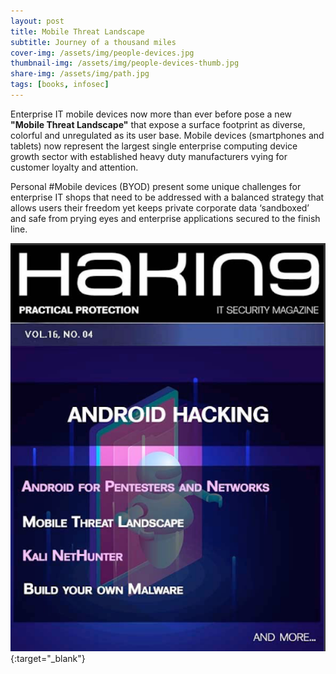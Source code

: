 ```yaml
---
layout: post
title: Mobile Threat Landscape
subtitle: Journey of a thousand miles
cover-img: /assets/img/people-devices.jpg
thumbnail-img: /assets/img/people-devices-thumb.jpg
share-img: /assets/img/path.jpg
tags: [books, infosec]
---
```


Enterprise IT mobile devices now more than ever before pose a new **"Mobile Threat Landscape"** that expose a surface footprint as diverse, colorful and unregulated as its user base. Mobile devices (smartphones and tablets) now represent the largest single enterprise computing device growth sector with established heavy duty manufacturers vying for customer loyalty and attention.

Personal #Mobile devices (BYOD) present some unique challenges for enterprise IT shops that need to be addressed with a balanced strategy that allows users their freedom yet keeps private corporate data ‘sandboxed’ and safe from prying eyes and enterprise applications secured to the finish line.


[![Mobile Threat Landscape](/assets/img/H9-Mobile-Threat-landscape-cover.png)](/assets/pdfs/H9-Mobile-Threat-landscape.pdf){:target="_blank"}

